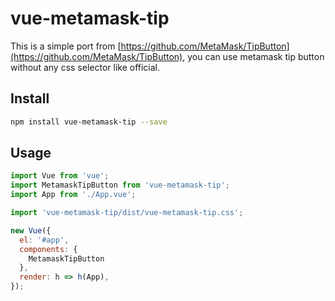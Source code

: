 # vue-metamask-tip

This is a simple port from [https://github.com/MetaMask/TipButton](https://github.com/MetaMask/TipButton), you can use metamask tip button without any css selector like official.

## Install

```bash
npm install vue-metamask-tip --save
```

## Usage

```js
import Vue from 'vue';
import MetamaskTipButton from 'vue-metamask-tip';
import App from './App.vue';

import 'vue-metamask-tip/dist/vue-metamask-tip.css';

new Vue({
  el: '#app',
  components: {
    MetamaskTipButton
  },
  render: h => h(App),
});
```